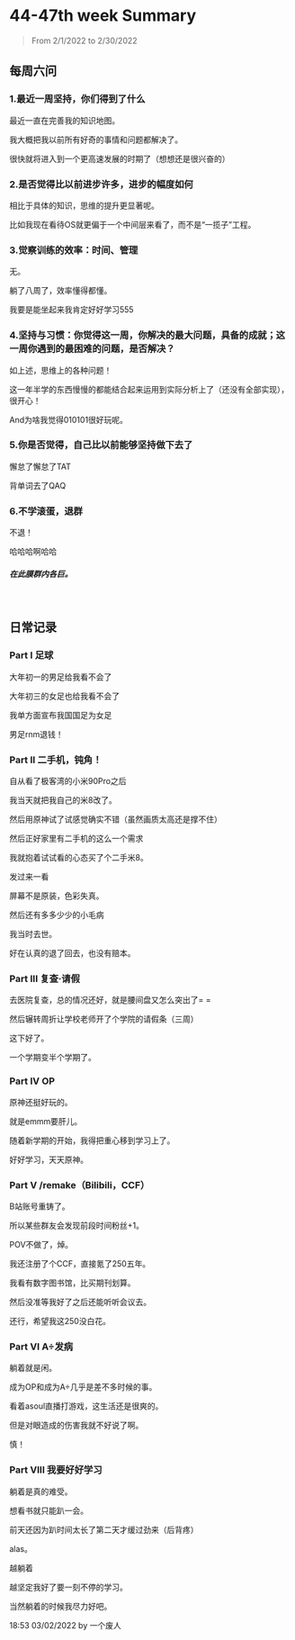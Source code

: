 # 44-47th week Summary
> From 2/1/2022 to 2/30/2022


## 每周六问

### 1.最近一周坚持，你们得到了什么

最近一直在完善我的知识地图。

我大概把我以前所有好奇的事情和问题都解决了。

很快就将进入到一个更高速发展的时期了（想想还是很兴奋的）

### 2.是否觉得比以前进步许多，进步的幅度如何

相比于具体的知识，思维的提升更显著呢。

比如我现在看待OS就更偏于一个中间层来看了，而不是“一揽子”工程。

### 3.觉察训练的效率：时间、管理

无。

躺了八周了，效率懂得都懂。

我要是能坐起来我肯定好好学习555

### 4.坚持与习惯：你觉得这一周，你解决的最大问题，具备的成就；这一周你遇到的最困难的问题，是否解决？

如上述，思维上的各种问题！

这一年半学的东西慢慢的都能结合起来运用到实际分析上了（还没有全部实现），很开心！

And为啥我觉得010101很好玩呢。

### 5.你是否觉得，自己比以前能够坚持做下去了

懈怠了懈怠了TAT

背单词去了QAQ

### 6.不学滚蛋，退群

不退！

哈哈哈啊哈哈

##### 在此膜群内各巨。
<br>

## 日常记录

### Part I 足球

大年初一的男足给我看不会了

大年初三的女足也给我看不会了

我单方面宣布我国国足为女足

男足rnm退钱！

### Part II 二手机，钝角！

自从看了极客湾的小米90Pro之后

我当天就把我自己的米8改了。

然后用原神试了试感觉确实不错（虽然画质太高还是撑不住）

然后正好家里有二手机的这么一个需求

我就抱着试试看的心态买了个二手米8。

发过来一看

屏幕不是原装，色彩失真。

然后还有多多少少的小毛病

我当时去世。

好在认真的退了回去，也没有赔本。

### Part III 复查·请假

去医院复查，总的情况还好，就是腰间盘又怎么突出了= =

然后辗转周折让学校老师开了个学院的请假条（三周）

这下好了。

一个学期变半个学期了。

### Part IV OP

原神还挺好玩的。

就是emmm要肝儿。

随着新学期的开始，我得把重心移到学习上了。

好好学习，天天原神。

### Part V /remake（Bilibili，CCF）

B站账号重铸了。

所以某些群友会发现前段时间粉丝+1。

POV不做了，焯。

我还注册了个CCF，直接氪了250五年。

我看有数字图书馆，比买期刊划算。

然后没准等我好了之后还能听听会议去。

还行，希望我这250没白花。

### Part VI A÷发病

躺着就是闲。

成为OP和成为A÷几乎是差不多时候的事。

看着asoul直播打游戏，这生活还是很爽的。

但是对眼造成的伤害我就不好说了啊。

慎！

### Part VIII 我要好好学习

躺着是真的难受。

想看书就只能趴一会。

前天还因为趴时间太长了第二天才缓过劲来（后背疼）

alas。

越躺着

越坚定我好了要一刻不停的学习。

当然躺着的时候我尽力好吧。

18:53 03/02/2022 by 一个废人